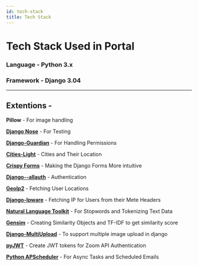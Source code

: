 ```yaml
---
id: tech-stack
title: Tech Stack
---
```



# Tech Stack Used in Portal

### Language - **Python 3.x**

### Framework - **Django 3.04**

***

## Extentions -

**Pillow** - For image handling

**[Django Nose](https://django-nose.readthedocs.io/en/latest/)** - For Testing

**[Django-Guardian](https://django-guardian.readthedocs.io/)** - For Handling Permissions

**[Cities-Light](https://django-cities-light.readthedocs.io/)** - Cities and Their Location

**[Crispy Forms](https://django-crispy-forms.readthedocs.io/)** - Making the Django Forms More intuitive

**[Django--allauth](https://django-allauth.readthedocs.io/en/latest/)** - Authentication

**[GeoIp2](https://geoip2.readthedocs.io/)** - Fetching User Locations

**[Django-Ipware](https://github.com/un33k/django-ipware)** - Fetching IP for Users from their Mete Headers

**[Natural Language Toolkit](http://www.nltk.org/)** - For Stopwords and Tokenizing Text Data

**[Gensim](https://radimrehurek.com/gensim/)** - Creating Similarity Objects and TF-IDF to get similarity score

**[Django-MultiUpload](https://github.com/Chive/django-multiupload)** - To support multiple image upload in django

**[pyJWT](https://pyjwt.readthedocs.io/en/stable/)** - Create JWT tokens for Zoom API Authentication

**[Python APScheduler](https://apscheduler.readthedocs.io/)** - For Async Tasks and Scheduled Emails

